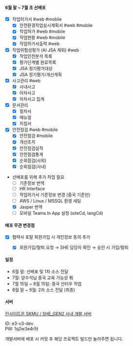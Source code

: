 
#### 6월 말 ~ 7월 초 선배포 

- [x] 작업허가서 #web #mobile
	- [x] 안전환경작업실시계획서 #web #mobile
	- [x] 작업허가 #web #mobile
	- [x] 작업현황 #web #mobile
	- [x] 작업허가서출력 #web
- [x] 작업위험성평가 (AI JSA 제외) #web
	- [x] 작업안전분석 목록
	- [x] 평가단계별 완료목록
	- [x] JSA 정기평가대상
	- [x] JSA 정기평가/개선계획
- [x] 사고관리 #web
	- [x] 사내사고
	- [x] 아차사고
	- [x] 아차사고 집계
- [x] 문서관리
	- [x] 절차서
	- [x] 매뉴얼
	- [x] 지침서
- [x] 안전점검 #web #mobile
	- [x] 안전점검 #mobile
	- [x] 개선조치
	- [x] 안전점검실적
	- [x] 안전점검통계
	- [x] 순회점검(사외)
	- [x] 순회점검(사내)

- 선배포를 위해 추가 작업 필요
	- [ ] 기준정보 번역 
	- [ ] HR Interface
	- [ ] 작업허가서 기준정보 변경 (중국 기준만)
	- [ ] AWS / Linux / MSSQL 환경 세팅
	- [x] Jasper 번역
	- [ ] 모바일 Teams In App 설정 (siteCd, langCd)

#### 배포 무관 변경점

- [x] 협력사 포탈 회원가입 시 개인정보 동의 추가
	- [x] 회원가입/탈퇴 요청 → SHE 담당자 확인 → 승인 시 가입/탈퇴





#### 일정

- 6월 말: 선배포 및 1차 소스 전달
- 7월: 양수석님 중국 교육 가능성 有
- 7월 15일 ~ 8월 15일: 중국 산터우 작업 
- 8월 말 ~ 9월: 2차 소스 전달 (최종)


#### 서버 
[인사이트온 SKMU / SHE_GEN2 사내 개발 서버](http://e3.insighton.co.kr:9000/loginError "http://e3.insighton.co.kr:9000/")

ID: e3-v3-dev  
PW: 1q2w3e4r5t

개발서버에 배포 시 커밋 후 해당 프로젝트 빌드만 눌러주면 됩니다.

